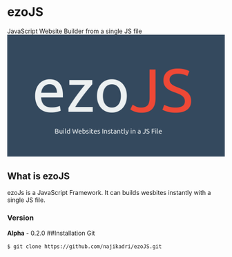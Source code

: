 # ezoJS

JavaScript Website Builder from a single JS file
![Splashscreen](ezoJS.png)
## What is ezoJS
ezoJs is a JavaScript Framework. It can builds wesbites instantly with a single JS file.
### Version
**Alpha** - 0.2.0
##Installation
Git
```
$ git clone https://github.com/najikadri/ezoJS.git
```







